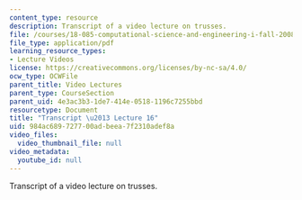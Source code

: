 ```yaml
---
content_type: resource
description: Transcript of a video lecture on trusses.
file: /courses/18-085-computational-science-and-engineering-i-fall-2008/984ac689727700adbeea7f2310adef8a_18-085F08-L16.pdf
file_type: application/pdf
learning_resource_types:
- Lecture Videos
license: https://creativecommons.org/licenses/by-nc-sa/4.0/
ocw_type: OCWFile
parent_title: Video Lectures
parent_type: CourseSection
parent_uid: 4e3ac3b3-1de7-414e-0518-1196c7255bbd
resourcetype: Document
title: "Transcript \u2013 Lecture 16"
uid: 984ac689-7277-00ad-beea-7f2310adef8a
video_files:
  video_thumbnail_file: null
video_metadata:
  youtube_id: null
---
```

Transcript of a video lecture on trusses.